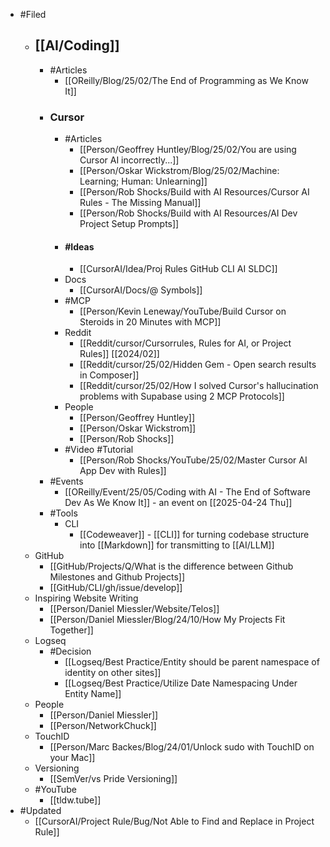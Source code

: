 - #Filed
	- ## [[AI/Coding]]
		- #Articles
			- [[OReilly/Blog/25/02/The End of Programming as We Know It]]
		- ### Cursor
			- #Articles
				- [[Person/Geoffrey Huntley/Blog/25/02/You are using Cursor AI incorrectly...]]
				- [[Person/Oskar Wickstrom/Blog/25/02/Machine: Learning; Human: Unlearning]]
				- [[Person/Rob Shocks/Build with AI Resources/Cursor AI Rules - The Missing Manual]]
				- [[Person/Rob Shocks/Build with AI Resources/AI Dev Project Setup Prompts]]
			- #### #Ideas
				- [[CursorAI/Idea/Proj Rules GitHub CLI AI SLDC]]
			- Docs
				- [[CursorAI/Docs/@ Symbols]]
			- #MCP
				- [[Person/Kevin Leneway/YouTube/Build Cursor on Steroids in 20 Minutes with MCP]]
			- Reddit
				- [[Reddit/cursor/Cursorrules, Rules for AI, or Project Rules]] [[2024/02]]
				- [[Reddit/cursor/25/02/Hidden Gem - Open search results in Composer]]
				- [[Reddit/cursor/25/02/How I solved Cursor's hallucination problems with Supabase using 2 MCP Protocols]]
			- People
				- [[Person/Geoffrey Huntley]]
				- [[Person/Oskar Wickstrom]]
				- [[Person/Rob Shocks]]
			- #Video #Tutorial
				- [[Person/Rob Shocks/YouTube/25/02/Master Cursor AI App Dev with Rules]]
		- #Events
			- [[OReilly/Event/25/05/Coding with AI - The End of Software Dev As We Know It]] - an event on [[2025-04-24 Thu]]
		- #Tools
			- CLI
				- [[Codeweaver]] -  [[CLI]] for turning codebase structure into [[Markdown]] for transmitting to [[AI/LLM]]
	- GitHub
		- [[GitHub/Projects/Q/What is the difference between Github Milestones and Github Projects]]
		- [[GitHub/CLI/gh/issue/develop]]
	- Inspiring Website Writing
		- [[Person/Daniel Miessler/Website/Telos]]
		- [[Person/Daniel Miessler/Blog/24/10/How My Projects Fit Together]]
	- Logseq
		- #Decision
			- [[Logseq/Best Practice/Entity should be parent namespace of identity on other sites]]
			- [[Logseq/Best Practice/Utilize Date Namespacing Under Entity Name]]
	- People
		- [[Person/Daniel Miessler]]
		- [[Person/NetworkChuck]]
	- TouchID
		- [[Person/Marc Backes/Blog/24/01/Unlock sudo with TouchID on your Mac]]
	- Versioning
		- [[SemVer/vs Pride Versioning]]
	- #YouTube
		- [[tldw.tube]]
- #Updated
	- [[CursorAI/Project Rule/Bug/Not Able to Find and Replace in Project Rule]]